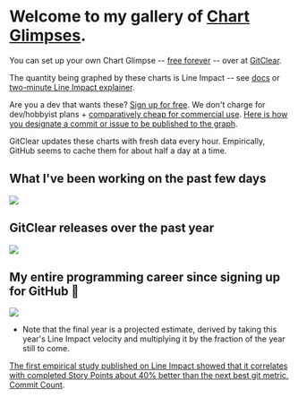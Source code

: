 # Welcome to my gallery of [Chart Glimpses](https://www.gitclear.com/help/share_progress_status_update_via_chart_glimpse_overview). 

You can set up your own Chart Glimpse -- [free forever](https://www.gitclear.com/pricing) -- over at [GitClear](https://www.gitclear.com).  

The quantity being graphed by these charts is Line Impact -- see [docs](https://www.gitclear.com/line_impact_factors) or [two-minute Line Impact explainer](https://www.youtube.com/watch?v=uW4n3AfEdhI&t=95s). 

Are you a dev that wants these? [Sign up for free](https://www.gitclear.com/pricing). We don't charge for dev/hobbyist plans + [comparatively cheap for commercial use](https://www.gitclear.com/developer_analytics_pricing_comparison). [Here is how you designate a commit or issue to be published to the graph](https://www.gitclear.com/help/publish_work_via_chart_glimpse).

GitClear updates these charts with fresh data every hour. Empirically, GitHub seems to cache them for about half a day at a time.

## What I've been working on the past few days
<a href='https://www.gitclear.com' target='_blank'><img src='https://www.gitclear.com/chart_glimpses/b02dd34c-b375-42b5-a1c0-bbfaac42917b.png' /></a>

## GitClear releases over the past year
<a href='https://www.gitclear.com' target='_blank'><img src='https://www.gitclear.com/chart_glimpses/547b696c-4872-4b2c-90b7-c1e5079ac533.png' /></a>

## My entire programming career since signing up for GitHub 🐙
<a href='https://www.gitclear.com' target='_blank'><img src='https://www.gitclear.com/chart_glimpses/46448a31-5a86-4785-8ec8-3457d925905c.png' /></a>
* Note that the final year is a projected estimate, derived by taking this year's Line Impact velocity and multiplying it by the fraction of the year still to come.

[The first empirical study published on Line Impact showed that it correlates with completed Story Points about 40% better than the next best git metric, Commit Count](https://www.gitclear.com/blog/line_impact_research_suggests_high_story_point_correlation_relative_to_other_git_metrics).
